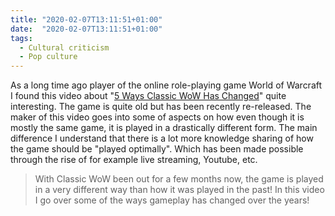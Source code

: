 ```yaml
---
title: "2020-02-07T13:11:51+01:00"
date:  "2020-02-07T13:11:51+01:00"
tags:
  - Cultural criticism
  - Pop culture
---
```


As a long time ago player of the online role-playing game World of Warcraft I found this video about "[5 Ways Classic WoW Has Changed](https://www.youtube.com/watch?v=G4HuKXgpw6E)" quite interesting. The game is quite old but has been recently re-released. The maker of this video goes into some of aspects on how even though it is mostly the same game, it is played in a drastically different form. The main difference I understand that there is a lot more knowledge sharing of how the game should be "played optimally". Which has been made possible through the rise of for example live streaming, Youtube, etc.

> With Classic WoW been out for a few months now, the game is played in a very different way than how it was played in the past! In this video I go over some of the ways gameplay has changed over the years!